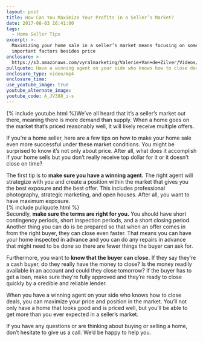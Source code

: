 ```yaml
---
layout: post
title: How Can You Maximize Your Profits in a Seller’s Market?
date: 2017-08-03 16:41:00
tags:
  - Home Seller Tips
excerpt: >-
  Maximizing your home sale in a seller’s market means focusing on some
  important factors besides price
enclosure: >-
  https://s3.amazonaws.com/vyralmarketing/Valerie+Van+de+Zilver/Videos/Orange+County+Real+Estate-+How+to+Maximize+your+profits+in+a+Seller%2527s+Market.mp4
pullquote: Have a winning agent on your side who knows how to close deals.
enclosure_type: video/mp4
enclosure_time:
use_youtube_image: true
youtube_alternate_image:
youtube_code: A_JV388_i-s
---
```



{% include youtube.html %}We’ve all heard that it’s a seller’s market out there, meaning there is more demand than supply. When a home goes on the market that’s priced reasonably well, it will likely receive multiple offers.

If you’re a home seller, here are a few tips on how to make your home sale even more successful under these market conditions. You might be surprised to know it’s not only about price. After all, what does it accomplish if your home sells but you don’t really receive top dollar for it or it doesn’t close on time?

The first tip is to **make sure you have a winning agent.** The right agent will strategize with you and create a position within the market that gives you the best exposure and the best offer. This includes professional photography, strategic marketing, and open houses. After all, you want to have maximum exposure.
<br>{% include pullquote.html %}
<br>Secondly, **make sure the terms are right for you.** You should have short contingency periods, short inspection periods, and a short closing period. Another thing you can do is be prepared so that when an offer comes in from the right buyer, they can close even faster. That means you can have your home inspected in advance and you can do any repairs in advance that might need to be done so there are fewer things the buyer can ask for.

Furthermore, you want to **know that the buyer can close.** If they say they’re a cash buyer, do they really have the money to close? Is the money readily available in an account and could they close tomorrow? If the buyer has to get a loan, make sure they’re fully approved and they’re ready to close quickly by a credible and reliable lender.

When you have a winning agent on your side who knows how to close deals, you can maximize your price and position in the market. You’ll not only have a home that looks good and is priced well, but you’ll be able to get more than you ever expected in a seller’s market.

If you have any questions or are thinking about buying or selling a home, don’t hesitate to give us a call. We’d be happy to help you.